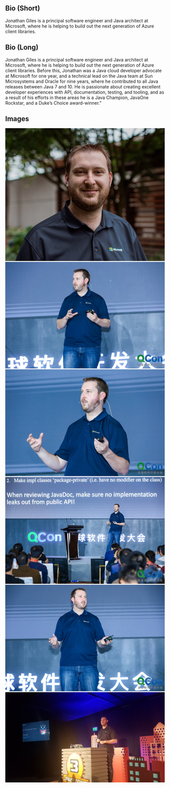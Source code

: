 ## Bio (Short)
Jonathan Giles is a principal software engineer and Java architect at Microsoft, where he is helping to build out the next generation of Azure client libraries.

## Bio (Long)
Jonathan Giles is a principal software engineer and Java architect at Microsoft, where he is helping to build out the next generation of Azure client libraries. Before this, Jonathan was a Java cloud developer advocate at Microsoft for one year, and a technical lead on the Java team at Sun Microsystems and Oracle for nine years, where he contributed to all Java releases between Java 7 and 10. He is passionate about creating excellent developer experiences with API, documentation, testing, and tooling, and as a result of his efforts in these areas he is a Java Champion, JavaOne Rockstar, and a Duke’s Choice award-winner.”

## Images
![Jonathan sporting his Microsoft shirt](jonathan-headshot.jpg)
![Jonathan presenting a keynote at QCon in Shanghai, China](jonathan-speaking-1.jpg)
![Jonathan presenting a keynote at QCon in Shanghai, China](jonathan-speaking-2.jpg)
![Jonathan presenting a keynote at QCon in Shanghai, China](jonathan-speaking-3.jpg)
![Jonathan presenting a keynote at QCon in Shanghai, China](jonathan-speaking-4.jpg)
![Jonathan presenting at JavaZone in Oslo, Norway](jonathan-speaking-5.jpg)
